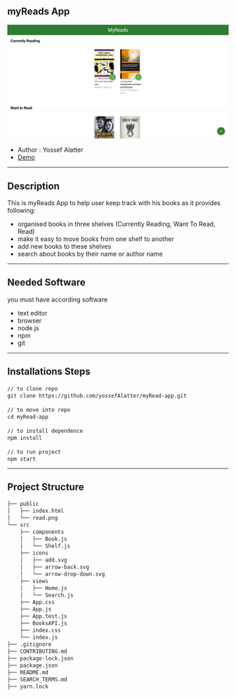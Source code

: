 ## myReads App
![Desgin](./src/images/desgin.png)

- Author : Yossef Alatter
- [Demo](https://my-read-app-two.vercel.app/) 

---
## Description

This is myReads App to help user keep track with his books as it provides following:
  - organised books in three shelves (Currently Reading, Want To Read, Read)
  - make it easy to move books from one shelf to another
  - add new books to these shelves
  - search about books by their name or author name

---
## Needed Software 

you must have according software
- text editor
- browser
- node.js
- npm
- git 

--- 
## Installations Steps

 ```
// to clone repo
 git clone https://github.com/yossefAlatter/myRead-app.git
 
 // to move into repo
 cd myRead-app

// to install dependence
 npm install

 // to run project
 npm start
 ```

---
## Project Structure
```
├── public
│   ├── index.html
│   └── read.png
└── src
    ├── components
    │   ├── Book.js
    │   └── Shelf.js
    ├── icons 
    │   ├── add.svg
    │   ├── arrow-back.svg
    │   └── arrow-drop-down.svg
    ├── views
    │   ├── Home.js
    │   └── Search.js
    ├── App.css 
    ├── App.js 
    ├── App.test.js
    ├── BooksAPI.js 
    ├── index.css 
    └── index.js 
├── .gitignore
├── CONTRIBUTING.md
├── package-lock.json
├── package.json
├── README.md 
├── SEARCH_TERMS.md 
├── yarn.lock
```